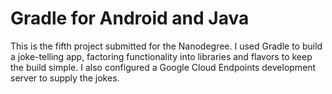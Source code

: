 # Gradle for Android and Java

This is the fifth project submitted for the Nanodegree. I used Gradle to build a joke-telling app, factoring functionality into libraries and flavors to keep the build simple. I also configured a Google Cloud Endpoints development server to supply the jokes.
